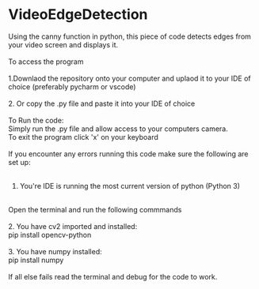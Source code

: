 # VideoEdgeDetection

Using the canny function in python, this piece of code detects edges from your video screen and displays it.<br/>
<br/>
To access the program<br/>
<br/>
1.Downlaod the repository onto your computer and uplaod it to your IDE of choice (preferably pycharm or vscode)<br/>
<br/>
2. Or copy the .py file and paste it into your IDE of choice <br/>
<br/>
To Run the code:<br/>
  Simply run the .py file and allow access to your computers camera.<br/>
  To exit the program click 'x' on your keyboard<br/>
<br/>
If you encounter any errors running this code make sure the following are set up:<br/> 
<br/>
1. You're IDE is running the most current version of python (Python 3)<br/>
<br/>
Open the terminal and run the following commmands<br/>
<br/>
2. You have cv2 imported and installed:<br/>
      pip install opencv-python<br/>
<br/>
3. You have numpy installed:<br/>
     pip install numpy<br/>
<br/>
If all else fails read the terminal and debug for the code to work.

